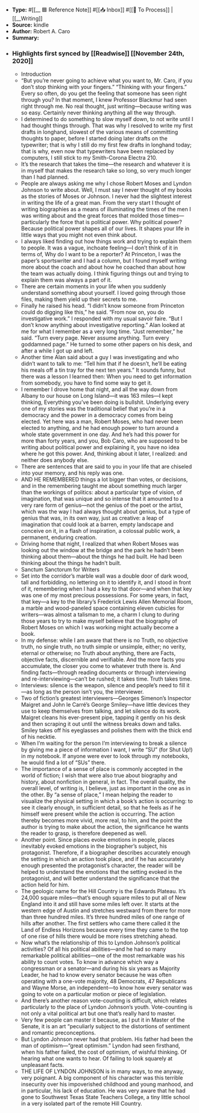 - **Type:** #[[__ 🟦  Reference Note]] #[[📥 Inbox]] #[[📝 To Process]] | [[__Writing]]
- **Source:**  kindle
- **Author:** Robert A. Caro
- **Summary:**
- ### Highlights first synced by [[Readwise]] [[November 24th, 2020]]
    - Introduction 
    - “But you’re never going to achieve what you want to, Mr. Caro, if you don’t stop thinking with your fingers.” “Thinking with your fingers.” Every so often, do you get the feeling that someone has seen right through you? In that moment, I knew Professor Blackmur had seen right through me. No real thought, just writing—because writing was so easy. Certainly never thinking anything all the way through. 
    - I determined to do something to slow myself down, to not write until I had thought things through. That was why I resolved to write my first drafts in longhand, slowest of the various means of committing thoughts to paper, before I started doing later drafts on the typewriter; that is why I still do my first few drafts in longhand today; that is why, even now that typewriters have been replaced by computers, I still stick to my Smith-Corona Electra 210. 
    - It’s the research that takes the time—the research and whatever it is in myself that makes the research take so long, so very much longer than I had planned. 
    - People are always asking me why I chose Robert Moses and Lyndon Johnson to write about. Well, I must say I never thought of my books as the stories of Moses or Johnson. I never had the slightest interest in writing the life of a great man. From the very start I thought of writing biographies as a means of illuminating the times of the men I was writing about and the great forces that molded those times—particularly the force that is political power. Why political power? Because political power shapes all of our lives. It shapes your life in little ways that you might not even think about. 
    - I always liked finding out how things work and trying to explain them to people. It was a vague, inchoate feeling—I don’t think of it in terms of, Why do I want to be a reporter? At Princeton, I was the paper’s sportswriter and I had a column, but I found myself writing more about the coach and about how he coached than about how the team was actually doing. I think figuring things out and trying to explain them was always a part of it. 
    - There are certain moments in your life when you suddenly understand something about yourself. I loved going through those files, making them yield up their secrets to me. 
    - Finally he raised his head. “I didn’t know someone from Princeton could do digging like this,” he said. “From now on, you do investigative work.” I responded with my usual savoir faire. “But I don’t know anything about investigative reporting.” Alan looked at me for what I remember as a very long time. “Just remember,” he said. “Turn every page. Never assume anything. Turn every goddamned page.” He turned to some other papers on his desk, and after a while I got up and left. 
    - Another time Alan said about a guy I was investigating and who didn’t want to talk to me: “Tell him that if he doesn’t, he’ll be eating his meals off a tin tray for the next ten years.” It sounds funny, but there was a lesson I learned then: When you need to get information from somebody, you have to find some way to get it. 
    - I remember I drove home that night, and all the way down from Albany to our house on Long Island—it was 163 miles—I kept thinking, Everything you’ve been doing is bullshit. Underlying every one of my stories was the traditional belief that you’re in a democracy and the power in a democracy comes from being elected. Yet here was a man, Robert Moses, who had never been elected to anything, and he had enough power to turn around a whole state government in one day. And he’s had this power for more than forty years, and you, Bob Caro, who are supposed to be writing about political power and explaining it, you have no idea where he got this power. And, thinking about it later, I realized: and neither does anybody else. 
    - There are sentences that are said to you in your life that are chiseled into your memory, and his reply was one. 
    - AND HE REMEMBERED things a lot bigger than votes, or decisions, and in the remembering taught me about something much larger than the workings of politics: about a particular type of vision, of imagination, that was unique and so intense that it amounted to a very rare form of genius—not the genius of the poet or the artist, which was the way I had always thought about genius, but a type of genius that was, in its own way, just as creative: a leap of imagination that could look at a barren, empty landscape and conceive on it, in a flash of inspiration, a colossal public work, a permanent, enduring creation. 
    - Driving home that night, I realized that when Robert Moses was looking out the window at the bridge and the park he hadn’t been thinking about them—about the things he had built. He had been thinking about the things he hadn’t built. 
    - Sanctum Sanctorum for Writers 
    - Set into the corridor’s marble wall was a double door of dark wood, tall and forbidding, no lettering on it to identify it, and I stood in front of it, remembering when I had a key to that door—and when that key was one of my most precious possessions. For some years, in fact, that key—a key to the library’s Frederick Lewis Allen Memorial Room, a marble and wood-paneled space containing eleven cubicles for writers—was almost a talisman to me, a charm I clung to during those years to try to make myself believe that the biography of Robert Moses on which I was working might actually become a book. 
    - In my defense: while I am aware that there is no Truth, no objective truth, no single truth, no truth simple or unsimple, either; no verity, eternal or otherwise; no Truth about anything, there are Facts, objective facts, discernible and verifiable. And the more facts you accumulate, the closer you come to whatever truth there is. And finding facts—through reading documents or through interviewing and re-interviewing—can’t be rushed; it takes time. Truth takes time. 
    - Interviews: silence is the weapon, silence and people’s need to fill it—as long as the person isn’t you, the interviewer. 
    - Two of fiction’s greatest interviewers—Georges Simenon’s Inspector Maigret and John le Carré’s George Smiley—have little devices they use to keep themselves from talking, and let silence do its work. Maigret cleans his ever-present pipe, tapping it gently on his desk and then scraping it out until the witness breaks down and talks. Smiley takes off his eyeglasses and polishes them with the thick end of his necktie. 
    - When I’m waiting for the person I’m interviewing to break a silence by giving me a piece of information I want, I write “SU” (for Shut Up!) in my notebook. If anyone were ever to look through my notebooks, he would find a lot of “SUs” there. 
    - The importance of a sense of place is commonly accepted in the world of fiction; I wish that were also true about biography and history, about nonfiction in general, in fact. The overall quality, the overall level, of writing is, I believe, just as important in the one as in the other. By “a sense of place,” I mean helping the reader to visualize the physical setting in which a book’s action is occurring: to see it clearly enough, in sufficient detail, so that he feels as if he himself were present while the action is occurring. The action thereby becomes more vivid, more real, to him, and the point the author is trying to make about the action, the significance he wants the reader to grasp, is therefore deepened as well. 
    - Another point. Since places evoke emotions in people, places inevitably evoked emotions in the biographer’s subject, his protagonist. Therefore, if a biographer describes accurately enough the setting in which an action took place, and if he has accurately enough presented the protagonist’s character, the reader will be helped to understand the emotions that the setting evoked in the protagonist, and will better understand the significance that the action held for him. 
    - The geologic name for the Hill Country is the Edwards Plateau. It’s 24,000 square miles—that’s enough square miles to put all of New England into it and still have some miles left over. It starts at the western edge of Austin and stretches westward from there for more than three hundred miles. It’s three hundred miles of one range of hills after another. The first settlers who came there called it the Land of Endless Horizons because every time they came to the top of one rise of hills there would be more rises stretching ahead. 
    - Now what’s the relationship of this to Lyndon Johnson’s political activities? Of all his political abilities—and he had so many remarkable political abilities—one of the most remarkable was his ability to count votes. To know in advance which way a congressman or a senator—and during his six years as Majority Leader, he had to know every senator because he was often operating with a one-vote majority, 48 Democrats, 47 Republicans and Wayne Morse, an independent—to know how every senator was going to vote on a particular motion or piece of legislation. 
    - And there’s another reason vote-counting is difficult, which relates particularly to the place of Lyndon Johnson’s youth. Vote-counting is not only a vital political art but one that’s really hard to master. 
    - Very few people can master it because, as I put it in Master of the Senate, it is an art “peculiarly subject to the distortions of sentiment and romantic preconceptions. 
    - But Lyndon Johnson never had that problem. His father had been the man of optimism—“great optimism.” Lyndon had seen firsthand, when his father failed, the cost of optimism, of wishful thinking. Of hearing what one wants to hear. Of failing to look squarely at unpleasant facts. 
    - THE LIFE OF LYNDON JOHNSON is in many ways, to me anyway, very poignant. A big component of his character was this terrible insecurity over his impoverished childhood and young manhood, and in particular, his lack of education. He was very aware that he had gone to Southwest Texas State Teachers College, a tiny little school in a very isolated part of the remote Hill Country. 
